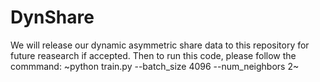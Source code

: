 # DynShare
We will release our dynamic asymmetric share data to this repository for future reasearch if accepted. Then to run this code, please follow the commmand:
  ~python train.py --batch_size 4096 --num_neighbors 2~
